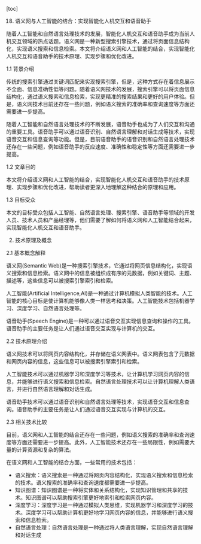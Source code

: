 
[toc]                    
                
                
18. 语义网与人工智能的结合：实现智能化人机交互和语音助手

随着人工智能和自然语言处理技术的发展，智能化人机交互和语音助手成为当前人机交互领域的热点话题。语义网是一种新型搜索引擎技术，通过将页面信息结构化，实现语义搜索和信息检索。本文将介绍语义网和人工智能的结合，实现智能化人机交互和语音助手的技术原理、实现步骤和优化改进。

1.1 背景介绍

传统的搜索引擎通过关键词匹配来实现搜索引擎，但是，这种方式存在着信息展示不全面、信息准确性低等问题。随着语义网技术的发展，搜索引擎可以将页面信息结构化，通过语义搜索和信息检索，实现更精准的搜索结果和更好的用户体验。但是，语义网技术目前还存在一些问题，例如语义搜索的准确率和查询速度等方面还需要进一步提高。

随着人工智能和自然语言处理技术的不断发展，语音助手也成为了人们交互和沟通的重要工具。语音助手可以通过语音识别、自然语言理解和对话生成等技术，实现语音交互和信息查询等功能。但是，目前语音助手的语音识别和自然语言处理技术还存在一些问题，例如语音助手的反应速度、准确性和稳定性等方面还需要进一步提高。

1.2 文章目的

本文将介绍语义网和人工智能的结合，实现智能化人机交互和语音助手的技术原理、实现步骤和优化改进，帮助读者更深入地理解这种结合的原理和应用。

1.3 目标受众

本文的目标受众包括人工智能、自然语言处理、搜索引擎、语音助手等领域的开发人员、技术人员和产品经理等，他们需要了解如何将语义网和人工智能结合起来，实现智能化人机交互和语音助手。

2. 技术原理及概念

2.1 基本概念解释

语义网(Semantic Web)是一种搜索引擎技术，它通过将网页信息结构化，实现语义搜索和信息检索。语义网中的信息被组织成有序的元数据，例如关键词、主题、描述等，这些信息可以被搜索引擎索引和检索。

人工智能(Artificial Intelligence,AI)是一种通过计算机模拟人类智能的技术。人工智能的核心目标是使计算机能够像人类一样思考和决策。人工智能技术包括机器学习、深度学习、自然语言处理等。

语音助手(Speech Engine)是一种可以通过语音交互实现信息查询和操作的工具。语音助手的主要任务是让人们通过语音交互实现与计算机的交互。

2.2 技术原理介绍

语义网技术可以将网页内容结构化，并存储在语义网表中。语义网表包含了元数据和网页内容的信息，这些信息可以被搜索引擎索引和检索。

人工智能技术可以通过机器学习和深度学习等技术，让计算机学习网页内容的信息，并能够进行语义搜索和信息检索。自然语言处理技术可以让计算机理解人类语言，并进行自然语言理解和对话生成。

语音助手技术可以通过语音识别和自然语言处理等技术，实现语音交互和信息查询。语音助手的主要任务是让人们通过语音交互实现与计算机的交互。

2.3 相关技术比较

目前，语义网和人工智能的结合还存在一些问题，例如语义搜索的准确率和查询速度等方面还需要进一步提高。此外，人工智能技术还存在一些局限性，例如需要大量的计算资源和复杂的算法。

在语义网和人工智能的结合方面，一些常用的技术包括：

- 语义搜索：语义搜索是一种通过将网页内容结构化，实现语义搜索和信息检索的技术。语义搜索的准确率和查询速度都需要进一步提高。
- 知识图谱：知识图谱是一种将实体和关系结构化，实现知识管理和共享的技术。知识图谱可以帮助搜索引擎更好地索引和检索网页内容。
- 深度学习：深度学习是一种通过模拟人类思维，实现机器学习和深度学习的技术。深度学习可以帮助计算机更好地学习网页内容的信息，并能够进行语义搜索和信息检索。
- 自然语言处理：自然语言处理是一种通过将人类语言理解，实现自然语言理解和对话生成

